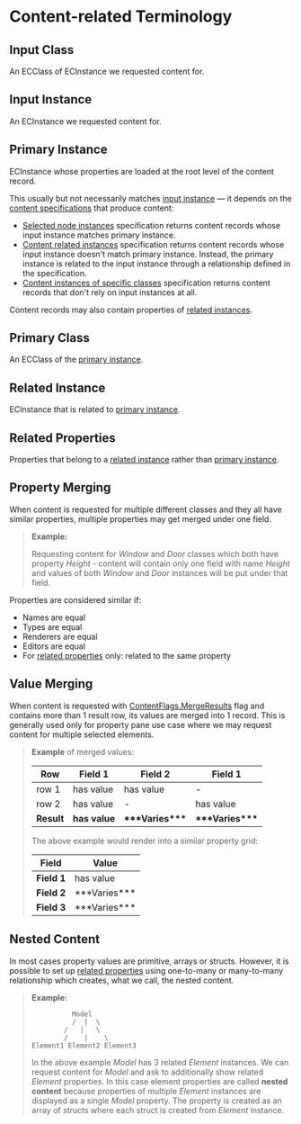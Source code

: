 # Content-related Terminology

## Input Class

An ECClass of ECInstance we requested content for.

## Input Instance

An ECInstance we requested content for.

## Primary Instance

ECInstance whose properties are loaded at the root level of the content record.

This usually but not necessarily matches [input instance](#input-instance) — it depends on the [content specifications](./index.md#specifications) that produce content:

- [Selected node instances](./SelectedNodeInstances.md) specification returns content records whose input instance matches primary instance.
- [Content related instances](./ContentRelatedInstances.md) specification returns content records whose input instance doesn't match primary instance. Instead, the primary instance is related to the input instance through a relationship defined in the specification.
- [Content instances of specific classes](./ContentInstancesOfSpecificClasses.md) specification returns content records that don't rely on input instances at all.

Content records may also contain properties of [related instances](#related-instance).

## Primary Class

An ECClass of the [primary instance](#primary-instance).

## Related Instance

ECInstance that is related to [primary instance](#primary-instance).

## Related Properties

Properties that belong to a [related instance](#related-instance) rather than [primary instance](#primary-instance).

## Property Merging

When content is requested for multiple different classes and they all have similar properties, multiple properties may get merged under one field.

> **Example:**
>
> Requesting content for *Window* and *Door* classes which both have property *Height* - content will contain only one field with name *Height* and values of both *Window* and *Door* instances will be put under that field.

Properties are considered similar if:

- Names are equal
- Types are equal
- Renderers are equal
- Editors are equal
- For [related properties](#related-properties) only: related to the same property

## Value Merging

When content is requested with [ContentFlags.MergeResults]($presentation-common) flag and contains more than 1 result row, its values are merged into 1 record. This is generally used only for property pane use case where we may request content for multiple selected elements.

> **Example** of merged values:
>
> | Row        | Field 1       | Field 2                | Field 1                |
> | ---------- | ------------- | ---------------------- | ---------------------- |
> | row 1      | has value     | has value              | -                      |
> | row 2      | has value     | -                      | has value              |
> | **Result** | **has value** | **\*\*\*Varies\*\*\*** | **\*\*\*Varies\*\*\*** |
>
> The above example would render into a similar property grid:
>
> | Field       | Value              |
> | ----------- | ------------------ |
> | **Field 1** | has value          |
> | **Field 2** | \*\*\*Varies\*\*\* |
> | **Field 3** | \*\*\*Varies\*\*\* |

## Nested Content

In most cases property values are primitive, arrays or structs. However, it is possible to set up [related properties](#related-properties) using one-to-many or many-to-many relationship which creates, what we call, the nested content.

> **Example:**
>
> ```text
>           Model
>           /  |  \
>         /   |   \
>         /    |    \
> Element1 Element2 Element3
> ```
>
> In the above example *Model* has 3 related *Element* instances. We can request content for *Model* and ask to additionally show related *Element* properties. In this case element properties are called **nested content** because properties of multiple *Element* instances are displayed as a single *Model* property. The property is created as an array of structs where each struct is created from *Element* instance.
